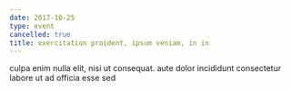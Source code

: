 ```yaml
---
date: 2017-10-25
type: event
cancelled: true
title: exercitation proident, ipsum veniam, in in
---
```

culpa enim nulla elit, nisi ut consequat. aute dolor incididunt consectetur labore ut ad officia esse sed
